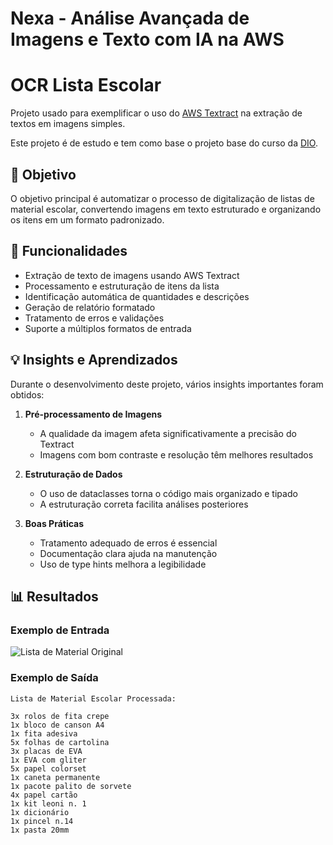 # Nexa - Análise Avançada de Imagens e Texto com IA na AWS
# OCR Lista Escolar

Projeto usado para exemplificar o uso do [AWS Textract](https://docs.aws.amazon.com/pt_br/textract/latest/dg/API_DetectDocumentText.html) na extração de textos em imagens simples.

Este projeto é de estudo e tem como base o projeto base do curso da [DIO](https://github.com/digitalinnovationone/nexa-analise-avancada-de-imagens-e-texto-com-ia-na-aws/tree/main).

## 🎯 Objetivo

O objetivo principal é automatizar o processo de digitalização de listas de material escolar, convertendo imagens em texto estruturado e organizando os itens em um formato padronizado.

## 🚀 Funcionalidades

- Extração de texto de imagens usando AWS Textract
- Processamento e estruturação de itens da lista
- Identificação automática de quantidades e descrições
- Geração de relatório formatado
- Tratamento de erros e validações
- Suporte a múltiplos formatos de entrada

## 💡 Insights e Aprendizados

Durante o desenvolvimento deste projeto, vários insights importantes foram obtidos:

1. **Pré-processamento de Imagens**
   - A qualidade da imagem afeta significativamente a precisão do Textract
   - Imagens com bom contraste e resolução têm melhores resultados

2. **Estruturação de Dados**
   - O uso de dataclasses torna o código mais organizado e tipado
   - A estruturação correta facilita análises posteriores

3. **Boas Práticas**
   - Tratamento adequado de erros é essencial
   - Documentação clara ajuda na manutenção
   - Uso de type hints melhora a legibilidade

## 📊 Resultados

### Exemplo de Entrada
![Lista de Material Original](images/lista-material-escolar.jpeg)

### Exemplo de Saída
```text
Lista de Material Escolar Processada:

3x rolos de fita crepe
1x bloco de canson A4
1x fita adesiva
5x folhas de cartolina
3x placas de EVA
1x EVA com gliter
5x papel colorset
1x caneta permanente
1x pacote palito de sorvete
4x papel cartão
1x kit leoni n. 1
1x dicionário
1x pincel n.14
1x pasta 20mm
```
